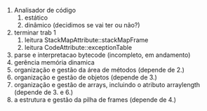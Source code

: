 1. Analisador de código
	1. estático
	2. dinâmico (decidimos se vai ter ou não?)
2. terminar trab 1
	1. leitura StackMapAttribute::stackMapFrame
	2. leitura CodeAttribute::exceptionTable
3. parse e interpretacao bytecode (incompleto, em andamento)
4. gerência memória dinamica
5. organização e gestão da área de métodos (depende de 2.)
6. organização e gestão de objetos (depende de 3.)
7. organização e gestão de arrays, incluindo o atributo arraylength (depende de 3. e 6.)
8. a estrutura e gestão da pilha de frames (depende de 4.)